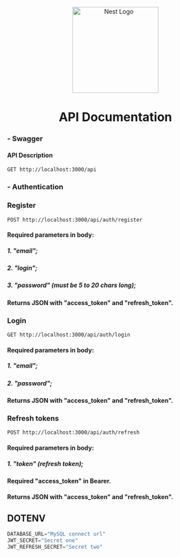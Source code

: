<p align="center">
  <a href="http://nestjs.com/" target="blank"><img src="https://nestjs.com/img/logo-small.svg" width="200" alt="Nest Logo" /></a>
</p>

<h1 align="center">API Documentation</h1>
<h3>- Swagger</h3>

#### API Description
```http 
GET http://localhost:3000/api
```

<h3>- Authentication</h3>

### Register
```http 
POST http://localhost:3000/api/auth/register
```
#### Required parameters in body:
##### 1. "email";
##### 2. "login";
##### 3. "password" (must be 5 to 20 chars long);

#### Returns JSON with "access_token" and "refresh_token".

### Login
```http 
GET http://localhost:3000/api/auth/login
```
#### Required parameters in body:
##### 1. "email";
##### 2. "password";

#### Returns JSON with "access_token" and "refresh_token".


### Refresh tokens
```http 
POST http://localhost:3000/api/auth/refresh
```
#### Required parameters in body:
##### 1. "token" (refresh token);

#### Required "access_token" in Bearer.

#### Returns JSON with "access_token" and "refresh_token".

## DOTENV
```ts
DATABASE_URL="MySQL connect url"
JWT_SECRET="Secret one"
JWT_REFRESH_SECRET="Secret two"
```